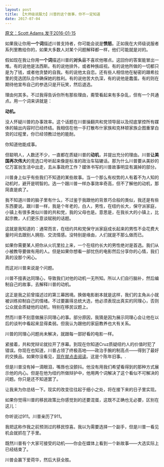 ```yaml
---
layout: post
title: 【大师级说服力】川普的这个故事，你不一定知道
date: 2017-07-04
---
```


 [原文：Scott Adams  发于2016-01-15][1]

如果我让你用**一个词**描述川普支持者，你可能会说是**愤怒**。正如我在大师级说服者系列里教给你的，如果大多数人对某个问题解释都一样，他们可能就是对的。

假如现在我让你用**一个词**描述川普的**对头**最不喜欢他哪点。这回你的答案能冒出一堆。有的说他是法西斯。有的说他排外，或者种族歧视。有的说他所做的一切都只是为了钱，或者他贪婪的自我。有的说他太自恋。还有些人相信他在秘密的跟希拉里的竞选团队合作确保她的胜利。有的说他苦大仇深，有的说他是蠢蛋。有的则在期待他宣布自己的参选只是开玩笑，然后退选。

理由何其多。不过我得告诉你所有那些理由，甭管看起来有多杂乱，但有一个共通点。用一个词来讲就是：

**动机。**

没人怀疑川普的办事效率。这个话题在川普操翻共和党领导层以及彻底掌控所有媒体的输出内容时已经终结。我相信在他一手打散布什家族和克林顿家族企图重掌白宫的过程里，你已经领教过他的能耐。

你知道他能成事。

但聪明人，人数还不少，一直都在质疑川普的**动机**，并提出充分的理由。川普**让美国再次伟大**的竞选口号听起来像是标准的政治车轱辘话。那为什么川普要从美妙的亿万富翁生活中出走，去从事政府工作？媒体书写的川普故事明显有漏掉的部分。

川普身上似乎有些我们不知道的某些故事。当一个那么有权势的人有着不为人知的动机时，避开是明智的。选一个跟川普一样办事效率奇高，但不了解他的动机，那简直是疯了。


我不知道川普的脑子里有什么，不过鉴于我跟他的背景巧合般的类似，我还是有些东西要说。跟川普一样，我是个年老的，白人，男性，在纽约长大，保守派家庭，小镇上有很多类似川普的共和党，我的父母也是。意思是，在我长大的小镇上，比起宗教，人们更乐意谈赋税的话题。

这就是我知道的：通常而言，在纽约共和党保守派家庭成长起来的男性不会花费大量时间去跟别人拥抱、交流情感。没特别是缘由，人们就是不那么做而已。

如果你需要某人把你从火坑里拉上来，一个在纽约长大的男性绝对是首选。我们从小被教导要做有用的人。但是如果你想看一部忧伤的电影然后分享你的心情，我们真的没那个闲心。

而这对川普来说是个问题。

川普不擅表达同理心，导致我们对他的动机一无所知。所以人们自行脑补，然后编制自己的故事，去解释川普的动机。

这正是我之前曾描述过的第三幕困境。换做电影剧本就是这样，我们的主角从小就被训练抑制自己的情绪。不过要赢得总统大选，他必须表现出真实的同理心，否则公众就会质疑他的动机，特别在移民议题上。

然而川普不刻意做展示同理心的事。部分原因，我猜是因为展示同理心会让他在以后的谈判中看起来显得柔弱。但我认为跟他的家庭教养也大有关系。

川普的同理心问题尚未解决，就跟每一部好看的电影一样。

紧接着，共和党辩论就拉开了序幕。到现在你知道Cruz质疑纽约人的价值时犯了错误。你现在也知道，川普占领了终极高地——政治手腕的制高点——得到了最好的交换品。如果你没看见，[现在就点击阅读][2]。这是个陈年旧事。. 

但是川普没有掉一滴眼泪，嘴唇也没颤抖。他没有用我们希望看得到的那种方式展示他的内心。但是在他为纽约所做辩护中，他用两个词解决了这个看似不可解决的问题。你只是还不知道罢了。

让我来为你总结一下。现实的改变往往起于细小之处，将在接下来的日子里实现。

如果你觉得川普的移民政策比你感觉到的还要混蛋，这既不正确也无必要，区别在这儿：

你听说过911。川普亲历了911。

我把这称作我之前预测过的移民惊喜。我以为需要选择一个副手，但是川普一看见机会就抓在了手里。

既然川普有个大家可接受的动机——你会在媒体上看到一个新故事——大选实际上已经结束了。

川普会赢下爱荷华，然后大获全胜。

[1]: http://blog.dilbert.com/post/137375194651/the-biggest-trump-story-that-you-missed-master

[2]: http://www.nydailynews.com/news/politics/trump-defends-ny-values-praises-city-post-9-11-resolve-article-1.2497726





